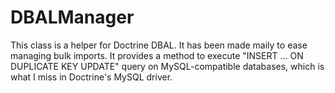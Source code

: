# DBALManager

This class is a helper for Doctrine DBAL. It has been made maily to ease managing bulk imports. It provides a method to execute "INSERT ... ON DUPLICATE KEY UPDATE" query on MySQL-compatible databases, which is what I miss in Doctrine's MySQL driver.
